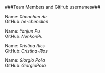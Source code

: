
###Team Members and GitHub usernames###

Name: _Chenchen He_  
GitHub: _he-chenchen_

Name: _Yanjun Pu_  
GitHub: _NenkonPu_

Name: _Cristina Rios_  
GitHub: _Cristina-Rios_

Name: _Giorgio Polla_  
GitHub: _GiorgioPolla_
 
